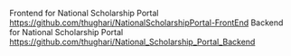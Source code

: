 Frontend for National Scholarship Portal https://github.com/thughari/NationalScholarshipPortal-FrontEnd
Backend for National Scholarship Portal https://github.com/thughari/National_Scholarship_Portal_Backend